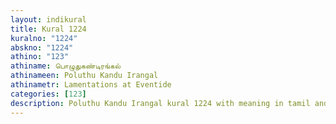 ```yaml
---
layout: indikural
title: Kural 1224
kuralno: "1224"
abskno: "1224"
athino: "123"
athiname: பொழுதுகண்டிரங்கல்
athinameen: Poluthu Kandu Irangal
athinametr: Lamentations at Eventide
categories: [123]
description: Poluthu Kandu Irangal kural 1224 with meaning in tamil and english 
---
```


